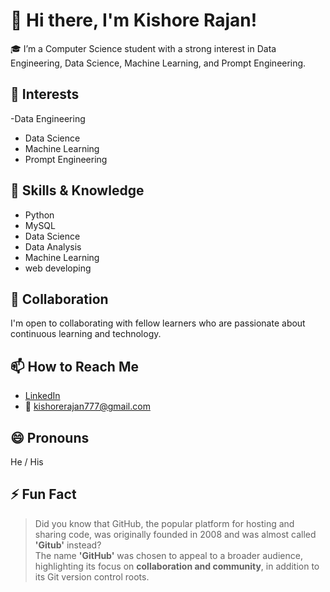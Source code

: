 # 👋 Hi there, I'm Kishore Rajan!

🎓 I’m a Computer Science student with a strong interest in Data Engineering, Data Science, Machine Learning, and Prompt Engineering.

## 👀 Interests
-Data Engineering
- Data Science
- Machine Learning
- Prompt Engineering

## 🌱 Skills & Knowledge
- Python
- MySQL
- Data Science
- Data Analysis
- Machine Learning
- web developing 

## 💞️ Collaboration
I'm open to collaborating with fellow learners who are passionate about continuous learning and technology.

## 📫 How to Reach Me
- [LinkedIn](https://www.linkedin.com/in/kishore-rajan-056711285/)
- 📧 [kishorerajan777@gmail.com](mailto:kishorerajan777@gmail.com)


## 😄 Pronouns
He / His

## ⚡ Fun Fact
> Did you know that GitHub, the popular platform for hosting and sharing code, was originally founded in 2008 and was almost called **'Gitub'** instead?  
> The name **'GitHub'** was chosen to appeal to a broader audience, highlighting its focus on **collaboration and community**, in addition to its Git version control roots.
